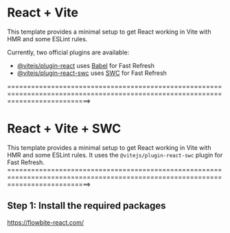 # React + Vite

This template provides a minimal setup to get React working in Vite with HMR and some ESLint rules.

Currently, two official plugins are available:

- [@vitejs/plugin-react](https://github.com/vitejs/vite-plugin-react/blob/main/packages/plugin-react/README.md) uses [Babel](https://babeljs.io/) for Fast Refresh
- [@vitejs/plugin-react-swc](https://github.com/vitejs/vite-plugin-react-swc) uses [SWC](https://swc.rs/) for Fast Refresh





=================================================================================================================================>
# React + Vite + SWC
This template provides a minimal setup to get React working in Vite with HMR and some ESLint
rules. It uses the `@vitejs/plugin-react-swc` plugin for Fast Refresh.
=================================================================================================================================>



## Step 1: Install the required packages
https://flowbite-react.com/



